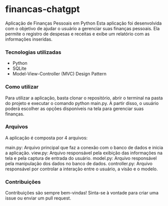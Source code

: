 # financas-chatgpt

Aplicação de Finanças Pessoais em Python
Esta aplicação foi desenvolvida com o objetivo de ajudar o usuário a gerenciar suas finanças pessoais. Ela permite o registro de despesas e receitas e exibe um relatório com as informações inseridas.

### Tecnologias utilizadas
- Python
- SQLite
- Model-View-Controller (MVC) Design Pattern

### Como utilizar
Para utilizar a aplicação, basta clonar o repositório, abrir o terminal na pasta do projeto e executar o comando python main.py. A partir disso, o usuário poderá escolher as opções disponíveis na tela para gerenciar suas finanças.

### Arquivos
A aplicação é composta por 4 arquivos:

main.py: Arquivo principal que faz a conexão com o banco de dados e inicia a aplicação.
view.py: Arquivo responsável pela exibição das informações na tela e pela captura de entrada do usuário.
model.py: Arquivo responsável pela manipulação dos dados no banco de dados.
controller.py: Arquivo responsável por controlar a interação entre o usuário, a visão e o modelo.
### Contribuições
Contribuições são sempre bem-vindas! Sinta-se à vontade para criar uma issue ou enviar um pull request.
